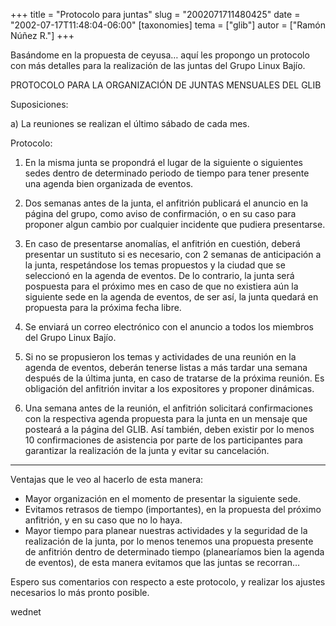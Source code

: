 +++
title = "Protocolo para juntas"
slug = "2002071711480425"
date = "2002-07-17T11:48:04-06:00"
[taxonomies]
tema = ["glib"]
autor = ["Ramón Núñez R."]
+++

Basándome en la propuesta de ceyusa… aquí les propongo un protocolo con
más detalles para la realización de las juntas del Grupo Linux Bajío.

<!-- more -->
PROTOCOLO PARA LA ORGANIZACIÓN DE JUNTAS MENSUALES DEL GLIB

Suposiciones:

a)  La reuniones se realizan el último sábado de cada mes.

Protocolo:

1.  En la misma junta se propondrá el lugar de la siguiente o siguientes
    sedes dentro de determinado periodo de tiempo para tener presente
    una agenda bien organizada de eventos.

2.  Dos semanas antes de la junta, el anfitrión publicará el anuncio en
    la página del grupo, como aviso de confirmación, o en su caso para
    proponer algun cambio por cualquier incidente que pudiera
    presentarse.

3.  En caso de presentarse anomalías, el anfitrión en cuestión, deberá
    presentar un sustituto si es necesario, con 2 semanas de
    anticipación a la junta, respetándose los temas propuestos y la
    ciudad que se seleccionó en la agenda de eventos. De lo contrario,
    la junta será pospuesta para el próximo mes en caso de que no
    existiera aún la siguiente sede en la agenda de eventos, de ser así,
    la junta quedará en propuesta para la próxima fecha libre.

4.  Se enviará un correo electrónico con el anuncio a todos los miembros
    del Grupo Linux Bajío.

5.  Si no se propusieron los temas y actividades de una reunión en la
    agenda de eventos, deberán tenerse listas a más tardar una semana
    después de la última junta, en caso de tratarse de la próxima
    reunión. Es obligación del anfitrión invitar a los expositores y
    proponer dinámicas.

6.  Una semana antes de la reunión, el anfitrión solicitará
    confirmaciones con la respectiva agenda propuesta para la junta en
    un mensaje que posteará a la página del GLIB. Así también, deben
    existir por lo menos 10 confirmaciones de asistencia por parte de
    los participantes para garantizar la realización de la junta y
    evitar su cancelación.

------------------------------------------------------------------------

Ventajas que le veo al hacerlo de esta manera:

-   Mayor organización en el momento de presentar la siguiente sede.
-   Evitamos retrasos de tiempo (importantes), en la propuesta del
    próximo anfitrión, y en su caso que no lo haya.
-   Mayor tiempo para planear nuestras actividades y la seguridad de la
    realización de la junta, por lo menos tenemos una propuesta presente
    de anfitrión dentro de determinado tiempo (planearíamos bien la
    agenda de eventos), de esta manera evitamos que las juntas se
    recorran…

Espero sus comentarios con respecto a este protocolo, y realizar los
ajustes necesarios lo más pronto posible.

wednet

